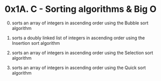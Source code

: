 # 0x1A. C - Sorting algorithms & Big O

0.  sorts an array of integers in ascending order using the Bubble sort algorithm

1. sorts a doubly linked list of integers in ascending order using the Insertion sort algorithm

2. sorts an array of integers in ascending order using the Selection sort algorithm

3. sorts an array of integers in ascending order using the Quick sort algorithm
